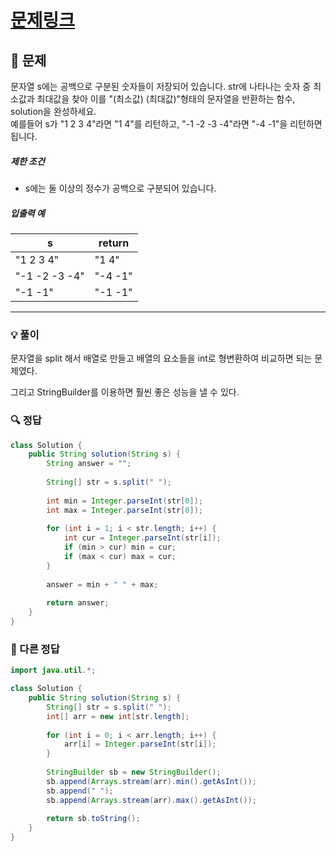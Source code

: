 # [문제링크](https://school.programmers.co.kr/learn/courses/30/lessons/12939)

## 📝 문제

문자열 s에는 공백으로 구분된 숫자들이 저장되어 있습니다. str에 나타나는 숫자 중 최소값과 최대값을 찾아 이를 "(최소값) (최대값)"형태의 문자열을 반환하는 함수, solution을 완성하세요.  
예를들어 s가 "1 2 3 4"라면 "1 4"를 리턴하고, "-1 -2 -3 -4"라면 "-4 -1"을 리턴하면 됩니다.

##### 제한 조건

- s에는 둘 이상의 정수가 공백으로 구분되어 있습니다.

##### 입출력 예

|s|return|
|---|---|
|"1 2 3 4"|"1 4"|
|"-1 -2 -3 -4"|"-4 -1"|
|"-1 -1"|"-1 -1"|

---

### 💡 풀이

문자열을 split 해서 배열로 만들고 배열의 요소들을 int로 형변환하여 비교하면 되는 문제였다.

그리고 StringBuilder를 이용하면 훨씬 좋은 성능을 낼 수 있다.

### 🔍 정답

```java
class Solution {
    public String solution(String s) {
        String answer = "";
        
        String[] str = s.split(" ");
        
        int min = Integer.parseInt(str[0]);
        int max = Integer.parseInt(str[0]);
        
        for (int i = 1; i < str.length; i++) {
            int cur = Integer.parseInt(str[i]);
            if (min > cur) min = cur;
            if (max < cur) max = cur;
        }
        
        answer = min + " " + max;
        
        return answer;
    }
}
```


### 🔎 다른 정답 

```java
import java.util.*;

class Solution {
    public String solution(String s) {
        String[] str = s.split(" ");
        int[] arr = new int[str.length];
        
        for (int i = 0; i < arr.length; i++) {
            arr[i] = Integer.parseInt(str[i]);
        }
        
        StringBuilder sb = new StringBuilder();
        sb.append(Arrays.stream(arr).min().getAsInt());
        sb.append(" ");
        sb.append(Arrays.stream(arr).max().getAsInt());
        
        return sb.toString();  
    }
}
```